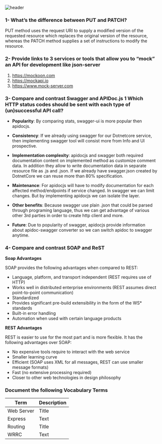 ![header](https://pcgservices.com/wp-content/uploads/2018/10/high_technology_industry.png)

### 1- What’s the difference between PUT and PATCH?
PUT method uses the request URI to supply a modified version of the requested resource which replaces the original version of the resource, whereas the PATCH method supplies a set of instructions to modify the resource.

### 2- Provide links to 3 services or tools that allow you to “mock” an API for development like json-server
1. https://mockoon.com
2. https://mockapi.io
3. https://www.mock-server.com
### 3- Compare and contrast Swagger and APIDoc.js 1 Which HTTP status codes should be sent with each type of (un)successful API call?

* **Popularity**: By comparing stats,  swagger-ui is more popular then apidocjs.

* **Consistency**: If we already using swagger for our Dotnetcore service, then implementing swagger tool will consist more from Info and UI prospective.

* **Implementation complexity**: apidocjs and swagger both required documentation content on implemented method as customize comment data. In addition they allow to write documentation data in separate resource file as .js and .json. If we already have swagger.json created by DotnetCore we can reuse more than 80% specification.

* **Maintenance**: For apidocjs will have to modify documentation for each affected method/endpoints if service changed. In swagger we can limit changes. But by implementing apidocjs we can isolate the layer.

* **Other benefits**: Because swagger use plain .json that could be parsed through programing language, thus we can get advantage of various other 3rd parties in order to create http client and more. 
* **Future**: Due to popularity of swagger, apidocjs provide information about apidoc-swagger converter so we can switch apidoc to swagger anytime.

### 4- Compare and contrast SOAP and ReST
**Soap Advantages**

SOAP provides the following advantages when compared to REST:
*    Language, platform, and transport independent (REST requires use of HTTP)
*    Works well in distributed enterprise environments (REST assumes direct point-to-point communication)
*    Standardized
*    Provides significant pre-build extensibility in the form of the WS* standards
*    Built-in error handling
*    Automation when used with certain language products

**REST Advantages**

REST is easier to use for the most part and is more flexible. It has the following advantages over SOAP:
*    No expensive tools require to interact with the web service
*    Smaller learning curve
*    Efficient (SOAP uses XML for all messages, REST can use smaller message formats)
*    Fast (no extensive processing required)
*    Closer to other web technologies in design philosophy
### Document the following Vocabulary Terms

| Term | Description |
| --- | ----------- |
| Web Server | Title |
| Express | Text |
| Routing | Title |
| WRRC | Text |
